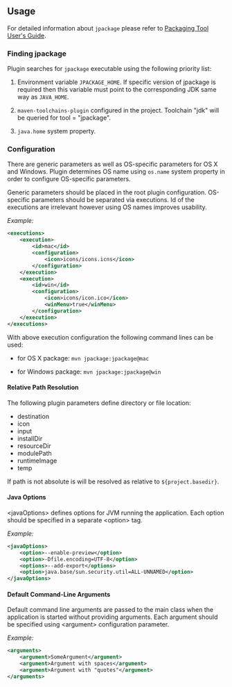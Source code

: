 ## Usage

For detailed information about ```jpackage``` please refer to [Packaging Tool User's Guide](https://docs.oracle.com/en/java/javase/15/jpackage/packaging-tool-user-guide.pdf).

### Finding jpackage

Plugin searches for ```jpackage``` executable using the following priority list:

1. Environment variable ```JPACKAGE_HOME```. If specific version of jpackage is required then this variable must point
to the corresponding JDK same way as ```JAVA_HOME```.

2. ```maven-toolchains-plugin``` configured in the project. Toolchain "jdk" will be queried for 
tool = "jpackage".

3. ```java.home``` system property.

### Configuration

There are generic parameters as well as OS-specific parameters for OS X and Windows.
Plugin determines OS name using ```os.name``` system property in order to configure OS-specific parameters.

Generic parameters should be placed in the root plugin configuration. OS-specific parameters should be separated via
executions. Id of the executions are irrelevant however using OS names improves usability.

*Example:*

```xml
<executions>
    <execution>
        <id>mac</id>
        <configuration>
            <icon>icons/icons.icns</icon>
        </configuration>
    </execution>
    <execution>
        <id>win</id>
        <configuration>
            <icon>icons/icon.ico</icon>
            <winMenu>true</winMenu>
        </configuration>
    </execution>
</executions>
```
With above execution configuration the following command lines can be used:

* for OS X package: ```mvn jpackage:jpackage@mac```

* for Windows package: ```mvn jpackage:jpackage@win```

#### Relative Path Resolution

The following plugin parameters define directory or file location:
* destination
* icon
* input
* installDir
* resourceDir 
* modulePath
* runtimeImage
* temp
 
If path is not absolute is will be resolved as relative to ```${project.basedir}```.

#### Java Options

&lt;javaOptions> defines options for JVM running the application. Each option should be specified in a separate 
&lt;option> tag.

_Example:_

```xml
<javaOptions>
    <option>--enable-preview</option>
    <option>-Dfile.encoding=UTF-8</option>
    <options>--add-export</options>
    <option>java.base/sun.security.util=ALL-UNNAMED</option>
</javaOptions>
``` 

#### Default Command-Line Arguments

Default command line arguments are passed to the main class when the application is started without providing arguments.
Each argument should be specified using &lt;argument> configuration parameter.

_Example:_

```xml
<arguments>
    <argument>SomeArgument</argument>
    <argument>Argument with spaces</argument>
    <argument>Argument with "quotes"</argument>
</arguments>
```
